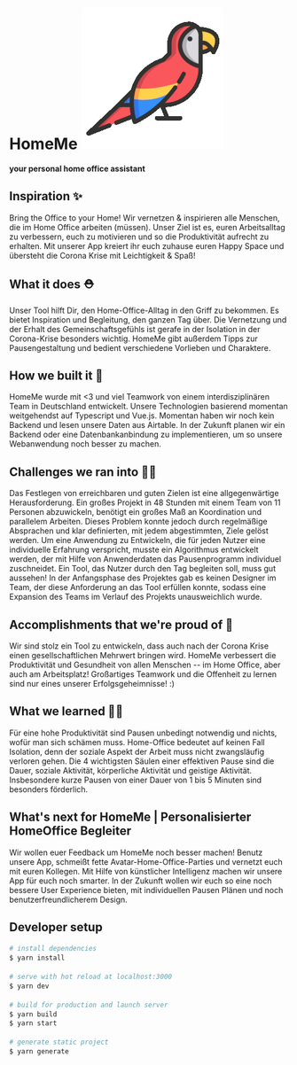 # HomeMe ![Avatar](/static/avatar/parrot.gif)

**your personal home office assistant**


## Inspiration ✨
Bring the Office to your Home! Wir vernetzen & inspirieren alle Menschen, die im Home Office arbeiten (müssen). Unser Ziel ist es, euren Arbeitsalltag zu verbessern, euch zu motivieren und so die Produktivität aufrecht zu erhalten. Mit unserer App kreiert ihr euch zuhause euren Happy Space und übersteht die Corona Krise mit Leichtigkeit & Spaß! 

## What it does ⛑
Unser Tool hilft Dir, den Home-Office-Alltag in den Griff zu bekommen. Es bietet Inspiration und Begleitung, den ganzen Tag über. Die Vernetzung und der Erhalt des Gemeinschaftsgefühls ist gerafe in der Isolation in der Corona-Krise besonders wichtig. HomeMe gibt außerdem Tipps zur Pausengestaltung und bedient verschiedene Vorlieben und Charaktere.

## How we built it 🔨
HomeMe wurde mit <3 und viel Teamwork von einem interdisziplinären Team in Deutschland entwickelt. Unsere Technologien basierend momentan weitgehendst auf Typescript und Vue.js. Momentan haben wir noch kein Backend und lesen unsere Daten aus Airtable. In der Zukunft planen wir ein Backend oder eine Datenbankanbindung zu implementieren, um so unsere Webanwendung noch besser zu machen. 

## Challenges we ran into 🏃‍♂️
Das Festlegen von erreichbaren und guten Zielen ist eine allgegenwärtige Herausforderung. Ein großes Projekt in 48 Stunden mit einem Team von 11 Personen abzuwickeln, benötigt ein großes Maß an Koordination und parallelem Arbeiten. Dieses Problem konnte jedoch durch regelmäßige Absprachen und klar definierten, mit jedem abgestimmten, Ziele gelöst werden. 
Um eine Anwendung zu Entwickeln, die für jeden Nutzer eine individuelle Erfahrung verspricht, musste ein Algorithmus entwickelt werden, der mit Hilfe von Anwenderdaten das Pausenprogramm individuel zuschneidet.
Ein Tool, das Nutzer durch den Tag begleiten soll, muss gut aussehen! In der Anfangsphase des Projektes gab es keinen Designer im Team, der diese Anforderung an das Tool erfüllen konnte, sodass eine Expansion des Teams im Verlauf des Projekts unausweichlich wurde.


## Accomplishments that we're proud of 💪
Wir sind stolz ein Tool zu entwickeln, dass auch nach der Corona Krise einen gesellschaftlichen Mehrwert bringen wird. HomeMe verbessert die Produktivität und Gesundheit von allen Menschen -- im Home Office, aber auch am Arbeitsplatz! Großartiges Teamwork und die Offenheit zu lernen sind nur eines unserer Erfolgsgeheimnisse! :) 

## What we learned 👩‍🎓
Für eine hohe Produktivität sind Pausen unbedingt notwendig und nichts, wofür man sich schämen muss. Home-Office bedeutet auf keinen Fall Isolation, denn der soziale Aspekt der Arbeit muss nicht zwangsläufig verloren gehen. Die 4 wichtigsten Säulen einer effektiven Pause sind die Dauer, soziale Aktivität, körperliche Aktivität und geistige Aktivität. Insbesondere kurze Pausen von einer Dauer von 1 bis 5 Minuten sind besonders förderlich.

## What's next for HomeMe | Personalisierter HomeOffice Begleiter
Wir wollen euer Feedback um HomeMe noch besser machen! Benutz unsere App, schmeißt fette Avatar-Home-Office-Parties und vernetzt euch mit euren Kollegen. Mit Hilfe von künstlicher Intelligenz machen wir unsere App für euch noch smarter. In der Zukunft wollen wir euch so eine noch bessere User Experience bieten, mit individuellen Pausen Plänen und noch benutzerfreundlicherem Design. 




## Developer setup

```bash
# install dependencies
$ yarn install

# serve with hot reload at localhost:3000
$ yarn dev

# build for production and launch server
$ yarn build
$ yarn start

# generate static project
$ yarn generate
```
